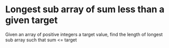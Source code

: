<h1>Longest sub array of sum less than a given target</h1>
Given an array of positive integers a target value, find the length of longest sub array such that sum <= target